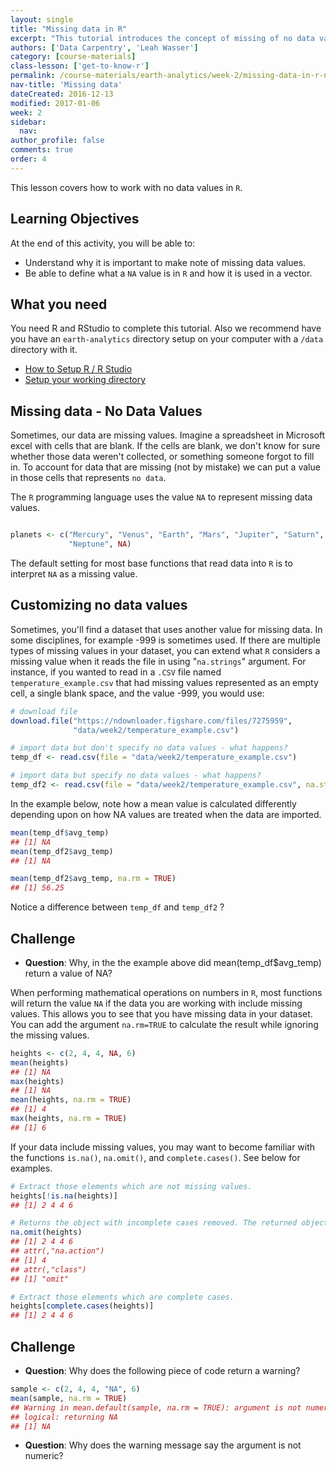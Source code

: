 ```yaml
---
layout: single
title: "Missing data in R"
excerpt: "This tutorial introduces the concept of missing of no data values in R."
authors: ['Data Carpentry', 'Leah Wasser']
category: [course-materials]
class-lesson: ['get-to-know-r']
permalink: /course-materials/earth-analytics/week-2/missing-data-in-r-na/
nav-title: 'Missing data'
dateCreated: 2016-12-13
modified: 2017-01-06
week: 2
sidebar:
  nav:
author_profile: false
comments: true
order: 4
---
```


This lesson covers how to work with no data values in `R`.

<div class='notice--success' markdown="1">

## <i class="fa fa-graduation-cap" aria-hidden="true"></i> Learning Objectives
At the end of this activity, you will be able to:

* Understand why it is important to make note of missing data values.
* Be able to define what a `NA` value is in `R` and how it is used in a vector.

## <i class="fa fa-check-square-o fa-2" aria-hidden="true"></i> What you need

You need R and RStudio to complete this tutorial. Also we recommend have you
have an `earth-analytics` directory setup on your computer with a `/data`
directory with it.

* [How to Setup R / R Studio](/course-materials/earth-analytics/week-1/setup-r-rstudio/)
* [Setup your working directory](/course-materials/earth-analytics/week-1/setup-working-directory/)


</div>

## Missing data - No Data Values

Sometimes, our data are missing values. Imagine a spreadsheet in Microsoft excel
with cells that are blank. If the cells are blank, we don't know for sure whether
those data weren't collected, or something someone forgot to fill in. To account
for data that are missing (not by mistake) we can put a value in those cells
that represents `no data`.

The `R` programming language uses the value `NA` to represent missing data values.


```r

planets <- c("Mercury", "Venus", "Earth", "Mars", "Jupiter", "Saturn", "Uranus",
             "Neptune", NA)
```

The default setting for most base functions that read data into `R` is to
interpret `NA` as a missing value.

## Customizing no data values

Sometimes, you'll find a dataset that uses another value for missing data. In some
disciplines, for example -999 is sometimes used. If there are multiple types of
missing values in your dataset, you can extend what `R` considers a missing value when it reads
the file in using  "`na.strings`" argument. For instance, if you wanted to read
in a `.CSV` file named `temperature_example.csv` that had missing values represented as an empty
cell, a single blank space, and the value -999, you would use:


```r
# download file
download.file("https://ndownloader.figshare.com/files/7275959",
              "data/week2/temperature_example.csv")

# import data but don't specify no data values - what happens?
temp_df <- read.csv(file = "data/week2/temperature_example.csv")

# import data but specify no data values - what happens?
temp_df2 <- read.csv(file = "data/week2/temperature_example.csv", na.strings = c("NA", " ", "-999"))
```

In the example below, note how a mean value is calculated differently depending
upon on how NA values are treated when the data are imported.




```r
mean(temp_df$avg_temp)
## [1] NA
mean(temp_df2$avg_temp)
## [1] NA

mean(temp_df2$avg_temp, na.rm = TRUE)
## [1] 56.25
```

Notice a difference between `temp_df` and `temp_df2` ?

<div class="notice--warning" markdown="1">

## <i class="fa fa-pencil-square-o" aria-hidden="true"></i> Challenge

* **Question**: Why, in the the example above did mean(temp_df$avg_temp) return
a value of NA?

<!-- * _Answer_: Because if there are NA values in a dataset, R can not automatically
perform the calculation. you need to add a na.rm=TRUE to remove NA values. -->

</div>

When performing mathematical operations on numbers in `R`, most functions will
return the value `NA` if the data you are working with include missing values.
This allows you to see that you have missing data in your dataset. You can add the
argument `na.rm=TRUE` to calculate the result while ignoring the missing values.


```r
heights <- c(2, 4, 4, NA, 6)
mean(heights)
## [1] NA
max(heights)
## [1] NA
mean(heights, na.rm = TRUE)
## [1] 4
max(heights, na.rm = TRUE)
## [1] 6
```

If your data include missing values, you may want to become familiar with the
functions `is.na()`, `na.omit()`, and `complete.cases()`. See below for
examples.



```r
# Extract those elements which are not missing values.
heights[!is.na(heights)]
## [1] 2 4 4 6

# Returns the object with incomplete cases removed. The returned object is atomic.
na.omit(heights)
## [1] 2 4 4 6
## attr(,"na.action")
## [1] 4
## attr(,"class")
## [1] "omit"

# Extract those elements which are complete cases.
heights[complete.cases(heights)]
## [1] 2 4 4 6
```

<div class="notice--warning" markdown="1">

## <i class="fa fa-pencil-square-o" aria-hidden="true"></i> Challenge

* **Question**: Why does the following piece of code return a warning?


```r
sample <- c(2, 4, 4, "NA", 6)
mean(sample, na.rm = TRUE)
## Warning in mean.default(sample, na.rm = TRUE): argument is not numeric or
## logical: returning NA
## [1] NA
```
<!-- * _Answer_: Because R recognizes the NA in quotes as a character. -->

* **Question**: Why does the warning message say the argument is not numeric?
<!-- * _Answer_: R converts the entire vector to character because of the "NA", and doesn't recognize it as numeric. -->

</div>
